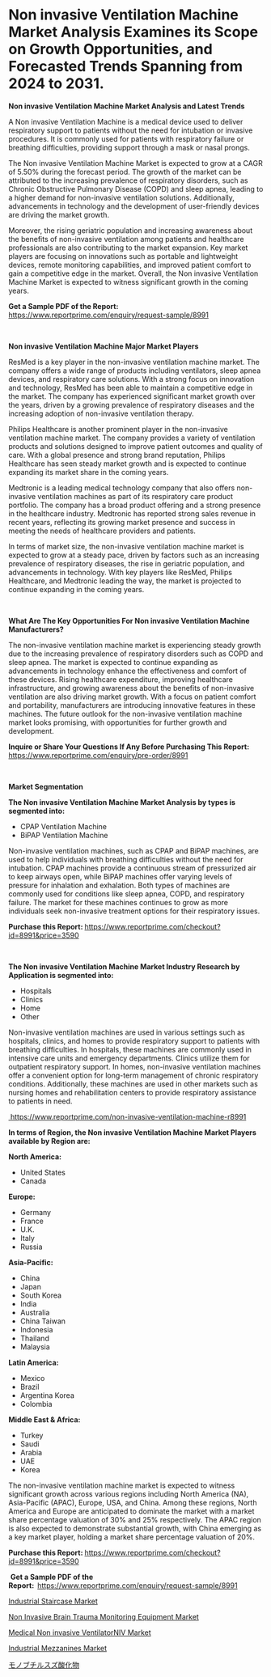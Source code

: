 <p><h1>Non invasive Ventilation Machine Market Analysis Examines its Scope on Growth Opportunities, and Forecasted Trends Spanning from 2024 to 2031.</h1></p><p><strong>Non invasive Ventilation Machine Market Analysis and Latest Trends</strong></p>
<p><p>A Non invasive Ventilation Machine is a medical device used to deliver respiratory support to patients without the need for intubation or invasive procedures. It is commonly used for patients with respiratory failure or breathing difficulties, providing support through a mask or nasal prongs.</p><p>The Non invasive Ventilation Machine Market is expected to grow at a CAGR of 5.50% during the forecast period. The growth of the market can be attributed to the increasing prevalence of respiratory disorders, such as Chronic Obstructive Pulmonary Disease (COPD) and sleep apnea, leading to a higher demand for non-invasive ventilation solutions. Additionally, advancements in technology and the development of user-friendly devices are driving the market growth.</p><p>Moreover, the rising geriatric population and increasing awareness about the benefits of non-invasive ventilation among patients and healthcare professionals are also contributing to the market expansion. Key market players are focusing on innovations such as portable and lightweight devices, remote monitoring capabilities, and improved patient comfort to gain a competitive edge in the market. Overall, the Non invasive Ventilation Machine Market is expected to witness significant growth in the coming years.</p></p>
<p><strong>Get a Sample PDF of the Report:&nbsp;</strong> <a href="https://www.reportprime.com/enquiry/request-sample/8991">https://www.reportprime.com/enquiry/request-sample/8991</a></p>
<p>&nbsp;</p>
<p><strong>Non invasive Ventilation Machine Major Market Players</strong></p>
<p><p>ResMed is a key player in the non-invasive ventilation machine market. The company offers a wide range of products including ventilators, sleep apnea devices, and respiratory care solutions. With a strong focus on innovation and technology, ResMed has been able to maintain a competitive edge in the market. The company has experienced significant market growth over the years, driven by a growing prevalence of respiratory diseases and the increasing adoption of non-invasive ventilation therapy.</p><p>Philips Healthcare is another prominent player in the non-invasive ventilation machine market. The company provides a variety of ventilation products and solutions designed to improve patient outcomes and quality of care. With a global presence and strong brand reputation, Philips Healthcare has seen steady market growth and is expected to continue expanding its market share in the coming years.</p><p>Medtronic is a leading medical technology company that also offers non-invasive ventilation machines as part of its respiratory care product portfolio. The company has a broad product offering and a strong presence in the healthcare industry. Medtronic has reported strong sales revenue in recent years, reflecting its growing market presence and success in meeting the needs of healthcare providers and patients.</p><p>In terms of market size, the non-invasive ventilation machine market is expected to grow at a steady pace, driven by factors such as an increasing prevalence of respiratory diseases, the rise in geriatric population, and advancements in technology. With key players like ResMed, Philips Healthcare, and Medtronic leading the way, the market is projected to continue expanding in the coming years.</p></p>
<p>&nbsp;</p>
<p><strong>What Are The Key Opportunities For Non invasive Ventilation Machine Manufacturers?</strong></p>
<p><p>The non-invasive ventilation machine market is experiencing steady growth due to the increasing prevalence of respiratory disorders such as COPD and sleep apnea. The market is expected to continue expanding as advancements in technology enhance the effectiveness and comfort of these devices. Rising healthcare expenditure, improving healthcare infrastructure, and growing awareness about the benefits of non-invasive ventilation are also driving market growth. With a focus on patient comfort and portability, manufacturers are introducing innovative features in these machines. The future outlook for the non-invasive ventilation machine market looks promising, with opportunities for further growth and development.</p></p>
<p><strong>Inquire or Share Your Questions If Any Before Purchasing This Report:</strong> <a href="https://www.reportprime.com/enquiry/pre-order/8991">https://www.reportprime.com/enquiry/pre-order/8991</a></p>
<p>&nbsp;</p>
<p><strong>Market Segmentation</strong></p>
<p><strong>The Non invasive Ventilation Machine Market Analysis by types is segmented into:</strong></p>
<p><ul><li>CPAP Ventilation Machine</li><li>BiPAP Ventilation Machine</li></ul></p>
<p><p>Non-invasive ventilation machines, such as CPAP and BiPAP machines, are used to help individuals with breathing difficulties without the need for intubation. CPAP machines provide a continuous stream of pressurized air to keep airways open, while BiPAP machines offer varying levels of pressure for inhalation and exhalation. Both types of machines are commonly used for conditions like sleep apnea, COPD, and respiratory failure. The market for these machines continues to grow as more individuals seek non-invasive treatment options for their respiratory issues.</p></p>
<p><strong>Purchase this Report:&nbsp;</strong><a href="https://www.reportprime.com/checkout?id=8991&price=3590">https://www.reportprime.com/checkout?id=8991&price=3590</a></p>
<p>&nbsp;</p>
<p><strong>The Non invasive Ventilation Machine Market Industry Research by Application is segmented into:</strong></p>
<p><ul><li>Hospitals</li><li>Clinics</li><li>Home</li><li>Other</li></ul></p>
<p><p>Non-invasive ventilation machines are used in various settings such as hospitals, clinics, and homes to provide respiratory support to patients with breathing difficulties. In hospitals, these machines are commonly used in intensive care units and emergency departments. Clinics utilize them for outpatient respiratory support. In homes, non-invasive ventilation machines offer a convenient option for long-term management of chronic respiratory conditions. Additionally, these machines are used in other markets such as nursing homes and rehabilitation centers to provide respiratory assistance to patients in need.</p></p>
<p><a href="https://www.reportprime.com/non-invasive-ventilation-machine-r8991">&nbsp;https://www.reportprime.com/non-invasive-ventilation-machine-r8991</a></p>
<p><strong>In terms of Region, the Non invasive Ventilation Machine Market Players available by Region are:</strong></p>
<p>
    <p> <strong> North America: </strong>
        <ul>
            <li>United States</li>
            <li>Canada</li>
        </ul>
        </p> 
    <p> <strong> Europe: </strong>
        <ul>
            <li>Germany</li>
            <li>France</li>
            <li>U.K.</li>
            <li>Italy</li>
            <li>Russia</li>
        </ul>
        </p> 
    <p> <strong> Asia-Pacific: </strong>
        <ul>
            <li>China</li>
            <li>Japan</li>
            <li>South Korea</li>
            <li>India</li>
            <li>Australia</li>
            <li>China Taiwan</li>
            <li>Indonesia</li>
            <li>Thailand</li>
            <li>Malaysia</li>
        </ul>
        </p> 
    <p> <strong> Latin America: </strong>
        <ul>
            <li>Mexico</li>
            <li>Brazil</li>
            <li>Argentina Korea</li>
            <li>Colombia</li>
        </ul>
        </p> 
    <p> <strong> Middle East & Africa: </strong>
        <ul>
            <li>Turkey</li>
            <li>Saudi</li>
            <li>Arabia</li>
            <li>UAE</li>
            <li>Korea</li>
        </ul>
    </p>
    </p>
<p><p>The non-invasive ventilation machine market is expected to witness significant growth across various regions including North America (NA), Asia-Pacific (APAC), Europe, USA, and China. Among these regions, North America and Europe are anticipated to dominate the market with a market share percentage valuation of 30% and 25% respectively. The APAC region is also expected to demonstrate substantial growth, with China emerging as a key market player, holding a market share percentage valuation of 20%.</p></p>
<p><strong>Purchase this Report: </strong><a href="https://www.reportprime.com/checkout?id=8991&price=3590">https://www.reportprime.com/checkout?id=8991&price=3590</a></p>
<p>&nbsp;<strong>Get a Sample PDF of the Report:&nbsp;&nbsp;</strong><a href="https://www.reportprime.com/enquiry/request-sample/8991">https://www.reportprime.com/enquiry/request-sample/8991</a></p>
<p><strong></strong></p>
<p><p><a href="https://issuu.com/reportprime-2/docs/industrial-staircase-market-size-2030.pptx">Industrial Staircase Market</a></p><p><a href="https://github.com/yoshih12/Market-Research-Report-List-2/blob/main/non-invasive-brain-trauma-monitoring-equipment-market.md">Non Invasive Brain Trauma Monitoring Equipment Market</a></p><p><a href="https://github.com/jerrycopelandthomaswsqd8q/Market-Research-Report-List-2/blob/main/medical-non-invasive-ventilatorniv-market.md">Medical Non invasive VentilatorNIV Market</a></p><p><a href="https://issuu.com/reportprime-2/docs/industrial-mezzanines-market-size-2030.pptx">Industrial Mezzanines Market</a></p><p><a href="https://github.com/hilmi-2a/Market-Research-Report-List-1/blob/main/470064923288.md">モノブチルスズ酸化物</a></p></p>